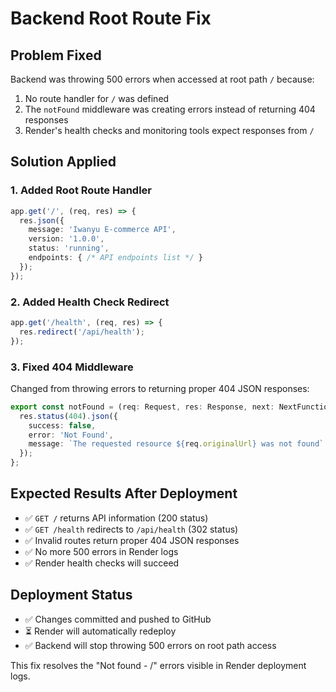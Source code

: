 # Backend Root Route Fix

## Problem Fixed
Backend was throwing 500 errors when accessed at root path `/` because:
1. No route handler for `/` was defined
2. The `notFound` middleware was creating errors instead of returning 404 responses
3. Render's health checks and monitoring tools expect responses from `/`

## Solution Applied

### 1. Added Root Route Handler
```typescript
app.get('/', (req, res) => {
  res.json({
    message: 'Iwanyu E-commerce API',
    version: '1.0.0',
    status: 'running',
    endpoints: { /* API endpoints list */ }
  });
});
```

### 2. Added Health Check Redirect
```typescript
app.get('/health', (req, res) => {
  res.redirect('/api/health');
});
```

### 3. Fixed 404 Middleware
Changed from throwing errors to returning proper 404 JSON responses:
```typescript
export const notFound = (req: Request, res: Response, next: NextFunction) => {
  res.status(404).json({
    success: false,
    error: 'Not Found',
    message: `The requested resource ${req.originalUrl} was not found`
  });
};
```

## Expected Results After Deployment
- ✅ `GET /` returns API information (200 status)
- ✅ `GET /health` redirects to `/api/health` (302 status)  
- ✅ Invalid routes return proper 404 JSON responses
- ✅ No more 500 errors in Render logs
- ✅ Render health checks will succeed

## Deployment Status
- ✅ Changes committed and pushed to GitHub
- ⏳ Render will automatically redeploy
- ✅ Backend will stop throwing 500 errors on root path access

This fix resolves the "Not found - /" errors visible in Render deployment logs.
